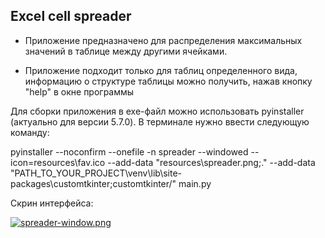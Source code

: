 <h2> Excel cell spreader</h2>

- Приложение предназначено для распределения максимальных значений в таблице между другими ячейками.


- Приложение подходит только для таблиц определенного вида, информацию о структуре таблицы можно получить, нажав кнопку "help" в окне программы



Для сборки приложения в exe-файл можно использовать pyinstaller (актуально для версии 5.7.0).
В терминале нужно ввести следующую команду:

pyinstaller --noconfirm --onefile -n spreader --windowed --icon=resources\fav.ico --add-data "resources\spreader.png;." --add-data "PATH_TO_YOUR_PROJECT\venv\lib\site-packages\customtkinter;customtkinter/" main.py 

Скрин интерфейса:





[![spreader-window.png](https://i.postimg.cc/N0gHxdvn/spreader-window.png)](https://postimg.cc/SnvRS7sL)

